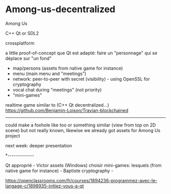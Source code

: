 # Among-us-decentralized
Among Us

C++ Qt or SDL2

crossplatform

a little proof-of-concept que Qt est adapté: faire un "personnage" qui se déplace sur "un fond"

- map/persons (assets from native game for instance)
- menu (main menu and "meetings")
- network: peer-to-peer with secret (visibility) - using OpenSSL for cryptography
- vocal chat during "meetings" (not priority)
- "mini-games"

realtime game similar to (C++ Qt decentralized...) https://github.com/Benjamin-Loison/Travian-blockchained

-----------

could make a foxhole like too or something similar (view from top on 2D scene) but not really known, likewise we already got assets for Among Us project

next week: deeper presentation


*-------------

Qt approprié - Victor
assets (Windows) choisir
mini-games: lesquels (from native game for instance) - Baptiste
cryptography - 

https://openclassrooms.com/fr/courses/1894236-programmez-avec-le-langage-c/1898935-initiez-vous-a-qt
